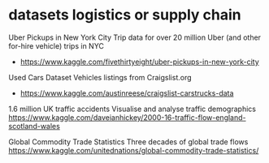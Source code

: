 # datasets logistics or supply chain


Uber Pickups in New York City
Trip data for over 20 million Uber (and other for-hire vehicle) trips in NYC

- https://www.kaggle.com/fivethirtyeight/uber-pickups-in-new-york-city

Used Cars Dataset
Vehicles listings from Craigslist.org
- https://www.kaggle.com/austinreese/craigslist-carstrucks-data



1.6 million UK traffic accidents
Visualise and analyse traffic demographics
https://www.kaggle.com/daveianhickey/2000-16-traffic-flow-england-scotland-wales


Global Commodity Trade Statistics
Three decades of global trade flows
https://www.kaggle.com/unitednations/global-commodity-trade-statistics/

